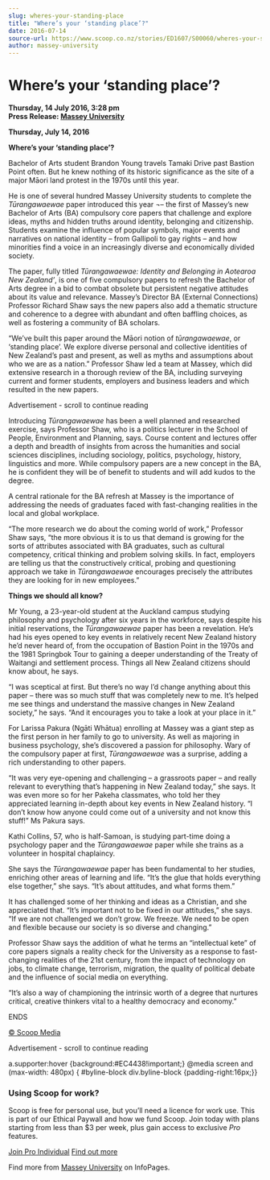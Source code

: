 ```yaml
---
slug: wheres-your-standing-place
title: "Where’s your ‘standing place’?"
date: 2016-07-14
source-url: https://www.scoop.co.nz/stories/ED1607/S00060/wheres-your-standing-place.htm
author: massey-university
---
```

Where’s your ‘standing place’?
==============================

**Thursday, 14 July 2016, 3:28 pm**  
**Press Release: [Massey University](https://info.scoop.co.nz/Massey_University)**

**Thursday, July 14, 2016**

**Where’s your ‘standing place’?**

Bachelor of Arts student Brandon Young travels Tamaki Drive past Bastion Point often. But he knew nothing of its historic significance as the site of a major Māori land protest in the 1970s until this year.

He is one of several hundred Massey University students to complete the _Tūrangawaewae_ paper introduced this year ¬– the first of Massey’s new Bachelor of Arts (BA) compulsory core papers that challenge and explore ideas, myths and hidden truths around identity, belonging and citizenship. Students examine the influence of popular symbols, major events and narratives on national identity – from Gallipoli to gay rights – and how minorities find a voice in an increasingly diverse and economically divided society.

The paper, fully titled _Tūrangawaewae: Identity and Belonging in Aotearoa New Zealand’_, is one of five compulsory papers to refresh the Bachelor of Arts degree in a bid to combat obsolete but persistent negative attitudes about its value and relevance. Massey’s Director BA (External Connections) Professor Richard Shaw says the new papers also add a thematic structure and coherence to a degree with abundant and often baffling choices, as well as fostering a community of BA scholars.

“We’ve built this paper around the Māori notion of _tūrangawaewae_, or ‘standing place’. We explore diverse personal and collective identities of New Zealand’s past and present, as well as myths and assumptions about who we are as a nation.” Professor Shaw led a team at Massey, which did extensive research in a thorough review of the BA, including surveying current and former students, employers and business leaders and which resulted in the new papers.

Advertisement - scroll to continue reading





Introducing _Tūrangawaewae_ has been a well planned and researched exercise, says Professor Shaw, who is a politics lecturer in the School of People, Environment and Planning, says. Course content and lectures offer a depth and breadth of insights from across the humanities and social sciences disciplines, including sociology, politics, psychology, history, linguistics and more. While compulsory papers are a new concept in the BA, he is confident they will be of benefit to students and will add kudos to the degree.

A central rationale for the BA refresh at Massey is the importance of addressing the needs of graduates faced with fast-changing realities in the local and global workplace.

“The more research we do about the coming world of work,” Professor Shaw says, “the more obvious it is to us that demand is growing for the sorts of attributes associated with BA graduates, such as cultural competency, critical thinking and problem solving skills. In fact, employers are telling us that the constructively critical, probing and questioning approach we take in _Tūrangawaewae_ encourages precisely the attributes they are looking for in new employees.”

**Things we should all know?**

Mr Young, a 23-year-old student at the Auckland campus studying philosophy and psychology after six years in the workforce, says despite his initial reservations, the _Tūrangawaewae_ paper has been a revelation. He’s had his eyes opened to key events in relatively recent New Zealand history he’d never heard of, from the occupation of Bastion Point in the 1970s and the 1981 Springbok Tour to gaining a deeper understanding of the Treaty of Waitangi and settlement process. Things all New Zealand citizens should know about, he says.

“I was sceptical at first. But there’s no way I’d change anything about this paper – there was so much stuff that was completely new to me. It’s helped me see things and understand the massive changes in New Zealand society,” he says. “And it encourages you to take a look at your place in it.”

For Larissa Pakura (Ngāti Whātua) enrolling at Massey was a giant step as the first person in her family to go to university. As well as majoring in business psychology, she’s discovered a passion for philosophy. Wary of the compulsory paper at first, _Tūrangawaewae_ was a surprise, adding a rich understanding to other papers.

“It was very eye-opening and challenging – a grassroots paper – and really relevant to everything that’s happening in New Zealand today,” she says. It was even more so for her Pakeha classmates, who told her they appreciated learning in-depth about key events in New Zealand history. “I don’t know how anyone could come out of a university and not know this stuff!” Ms Pakura says.

Kathi Collins, 57, who is half-Samoan, is studying part-time doing a psychology paper and the _Tūrangawaewae_ paper while she trains as a volunteer in hospital chaplaincy.

She says the _Tūrangawaewae_ paper has been fundamental to her studies, enriching other areas of learning and life. “It’s the glue that holds everything else together,” she says. “It’s about attitudes, and what forms them.”

It has challenged some of her thinking and ideas as a Christian, and she appreciated that. “It’s important not to be fixed in our attitudes,” she says. “If we are not challenged we don’t grow. We freeze. We need to be open and flexible because our society is so diverse and changing.”

Professor Shaw says the addition of what he terms an “intellectual kete” of core papers signals a reality check for the University as a response to fast-changing realities of the 21st century, from the impact of technology on jobs, to climate change, terrorism, migration, the quality of political debate and the influence of social media on everything.

“It’s also a way of championing the intrinsic worth of a degree that nurtures critical, creative thinkers vital to a healthy democracy and economy.”

ENDS

[© Scoop Media](http://www.scoop.co.nz/about/terms.html)  

Advertisement - scroll to continue reading



a.supporter:hover {background:#EC4438!important;} @media screen and (max-width: 480px) { #byline-block div.byline-block {padding-right:16px;}}

### Using Scoop for work?

Scoop is free for personal use, but you’ll need a licence for work use. This is part of our Ethical Paywall and how we fund Scoop. Join today with plans starting from less than $3 per week, plus gain access to exclusive _Pro_ features.  
  
[Join Pro Individual](https://pro.scoop.co.nz/Individual/?from=ProIn24) [Find out more](https://pro.scoop.co.nz/using-scoop-for-work/?from=ProIn24)

Find more from [Massey University](https://info.scoop.co.nz/Massey_University) on InfoPages.